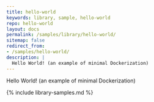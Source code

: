 ```yaml
---
title: hello-world
keywords: library, sample, hello-world
repo: hello-world
layout: docs
permalink: /samples/library/hello-world/
sitemap: false
redirect_from:
- /samples/hello-world/
description: |
  Hello World! (an example of minimal Dockerization)
---
```


Hello World! (an example of minimal Dockerization)


{% include library-samples.md %}
